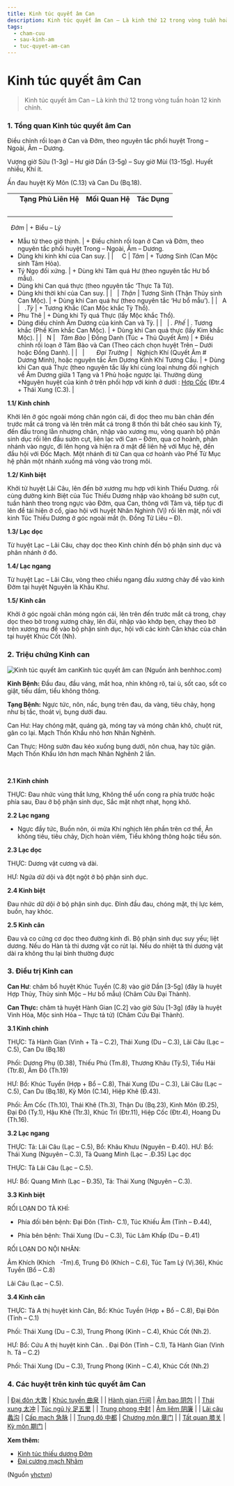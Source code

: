 ```yaml
---
title: Kinh túc quyết âm Can
description: Kinh túc quyết âm Can – Là kinh thứ 12 trong vòng tuần hoàn 12 kinh chính.
tags:
  - cham-cuu
  - sau-kinh-am
  - tuc-quyet-am-can
---
```


# Kinh túc quyết âm Can 

> Kinh túc quyết âm Can – Là kinh thứ 12 trong vòng tuần hoàn 12 kinh chính.

### 1. Tổng quan Kinh túc quyết âm Can

Điều chỉnh rối loạn ở Can và Đởm, theo nguyên tắc phối huyệt Trong – Ngoài, Âm – Dương.

Vượng giờ Sửu (1-3g) – Hư giờ Dần (3-5g) – Suy giờ Mùi (13-15g). Huyết nhiều, Khí ít.

Ấn đau huyệt Kỳ Môn (C.13) và Can Du (Bq.18).

|  |  |  |  |
| --- | --- | --- | --- |
|   | **Tạng Phủ Liên Hệ** | **Mối Quan Hệ** | **Tác Dụng** |
|   |  
 
*Đởm* | + Biểu – Lý
 
 
+ Mẫu tử theo giờ thịnh. | + Điều chỉnh rối loạn ở Can và Đởm, theo nguyên tắc phối huyệt Trong – Ngoài, Âm – Dương.
+ Dùng khi kinh khí của Can suy. |
|  
 
C | *Tâm* | + Tương Sinh (Can Mộc sinh Tâm Hỏa).
 
 
+ Tý Ngọ đối xứng. | + Dùng khi Tâm quá Hư (theo nguyên tắc Hư bổ mẫu).
+ Dùng khi Can quá thực (theo nguyên tắc ‘Thực Tả Tử).
+ Dùng khi thời khí của Can suy. |
|   | *Thận* | Tương Sinh (Thận
Thủy sinh Can Mộc). | + Dùng khi Can quá hư (theo nguyên tắc ‘Hư bổ mẫu’). |
|  
A |  
*.Tỳ* | + Tương Khắc (Can Mộc khắc Tỳ Thổ).
+ Phu Thê | + Dùng khi Tỳ quá Thực (lấy Mộc khắc Thổ).
+ Dùng điều chỉnh Âm Dương của kinh Can và Tỳ. |
|   | *. Phế* | . Tương khắc (Phế
Kim khắc Can Mộc). | + Dùng khi Can quá thực (lấy Kim khắc Mộc). |
|  
N |  
*Tâm Bào* | Đồng Danh (Túc + Thủ Quyết Âm) | + Điều chỉnh rối loạn ở Tâm Bào và Can (Theo cách chọn huyệt Trên – Dưới hoặc Đồng Danh). |
|   |  
 
 
*Đại Trường* |  
Nghịch Khí (Quyết Âm # Dương Minh), hoặc nguyên tắc Âm Dương Kinh Khí Tương Cầu. | + Dùng khi Can quá Thực (theo nguyên tắc lấy khí cùng loại nhưng đối nghịch về Âm Dương giữa 1 Tạng và 1 Phủ hoặc ngược lại. Thường dùng
+Nguyên huyệt của kinh ở trên phối hợp với kinh ở dưới : [Hợp Cốc](/yhctvn/huyet-hop-coc-%e5%90%88-%e8%b0%b7) (Đtr.4 + Thái Xung (C.3). |

**1.1/ Kinh chính**

Khởi lên ở góc ngoài móng chân ngón cái, đi dọc theo mu bàn chân đến trước mắt cá trong và lên trên mắt cá trong 8 thốn thì bắt chéo sau kinh Tỳ, đến đầu trong lằn nhượng chân, nhập vào xương mu, vòng quanh bộ phận sinh dục rồi lên đầu sườn cụt, liên lạc với Can – Đởm, qua cơ hoành, phân nhánh vào ngực, đi lên họng và hiện ra ở mặt để liên hệ với Mục hệ, đến đầu hội với Đốc Mạch. Một nhánh đi từ Can qua cơ hoành vào Phế Từ Mục hệ phân một nhánh xuống má vòng vào trong môi.

**1.2/ Kinh biệt**

Khởi từ huyệt Lãi Câu, lên đến bờ xương mu hợp với kinh Thiếu Dương. rồi cùng đường kinh Biệt của Túc Thiếu Dương nhập vào khoảng bờ sườn cụt, tuần hành theo trong ngực vào Đởm, qua Can, thông với Tâm và, tiếp tục đi lên để tái hiện ở cổ, giao hội với huyệt Nhân Nghinh (Vị) rồi lên mặt, nối với kinh Túc Thiếu Dương ở góc ngoài mắt (h. Đồng Tử Liêu – Đ).

**1.3/ Lạc dọc**

Từ huyệt Lạc – Lãi Câu, chạy dọc theo Kinh chính đến bộ phận sinh dục và phân nhánh ở đó.

**1.4/ Lạc ngang**

Từ huyệt Lạc – Lãi Câu, vòng theo chiều ngang đầu xương chày để vào kinh Đởm tại huyệt Nguyên là Khâu Khư.

**1.5/ Kinh cân**

Khởi ở góc ngoài chân móng ngón cái, lên trên đến trước mắt cá trong, chạy dọc theo bờ trong xương chày, lên đùi, nhập vào khớp bẹn, chạy theo bờ trên xương mu để vào bộ phận sinh dục, hội với các kinh Cân khác của chân tại huyệt Khúc Cốt (Nh).

### 2. Triệu chứng Kinh can

![Kinh túc quyết âm can](/imgs/yhctvn/tuc-quyet-am-can-1.jpg)Kinh túc quyết âm can (Nguồn ảnh benhhoc.com)

**Kinh Bệnh:** Đầu đau, đầu váng, mắt hoa, nhìn không rõ, tai ù, sốt cao, sốt co giật, tiểu dầm, tiểu không thông.

**Tạng Bệnh:** Ngực tức, nôn, nấc, bụng trên đau, da vàng, tiêu chảy, họng như bị tắc, thoát vị, bụng dưới đau.

Can Hư: Hay chóng mặt, quáng gà, móng tay và móng chân khô, chuột rút, gân co lại. Mạch Thốn Khẩu nhỏ hơn Nhân Nghênh.

Can Thực: Hông sườn đau kéo xuống bụng dưới, nôn chua, hay tức giận. Mạch Thốn Khẩu lớn hơn mạch Nhân Nghênh 2 lần.

 

**2.1 Kinh chính**

THỰC: Đau nhức vùng thắt lưng, Không thể uốn cong ra phía trước hoặc phía sau, Đau ở bộ phận sinh dục, Sắc mặt nhợt nhạt, họng khô.

**2.2 Lạc ngang**

+ Ngực đầy tức, Buồn nôn, ói mửa Khí nghịch lên phần trên cơ thể, Ăn không tiêu, tiêu chảy, Dịch hoàn viêm, Tiểu không thông hoặc tiểu són.

**2.3 Lạc dọc**

THỰC: Dương vật cương và dài.

HƯ: Ngứa dữ dội và đột ngột ở bộ phận sinh dục.

**2.4 Kinh biệt**

Đau nhức dữ dội ở bộ phận sinh dục. Đỉnh đầu đau, chóng mặt, thị lực kém, buồn, hay khóc.

**2.5 Kinh cân**

Đau và co cứng cơ dọc theo đường kinh đi. Bộ phận sinh dục suy yếu; liệt dương. Nếu do Hàn tà thì dương vật co rút lại. Nếu do nhiệt tà thì dương vật dài ra không thu lại bình thường được

### 3. Điều trị Kinh can

**Can Hư**: châm bổ huyệt Khúc Tuyền (C.8) vào giờ Dần [3-5g] (đây là huyệt Hợp Thủy, Thủy sinh Mộc – Hư bổ mẫu) (Châm Cứu Đại Thành).

**Can Thực:** châm tả huyệt Hành Gian [C.2] vào giờ Sửu [1-3g] (đây là huyệt Vinh Hỏa, Mộc sinh Hỏa – Thực tả tử) (Châm Cứu Đại Thành).

**3.1 Kinh chính**

THỰC: Tả Hành Gian (Vinh + Tả – C.2), Thái Xung (Du – C.3), Lãi Câu (Lạc – C.5), Can Du (Bq.18)

Phối: Dương Phụ (Đ.38), Thiếu Phủ (Tm.8), Thương Khâu (Tỳ.5), Tiểu Hải (Ttr.8), Âm Đô (Th.19)

HƯ: Bổ: Khúc Tuyền (Hợp + Bổ – C.8), Thái Xung (Du – C.3), Lãi Câu (Lạc – C.5), Can Du (Bq.18), Kỳ Môn (C.14), Hiệp Khê (Đ.43).

Phối: Âm Cốc (Th.10), Thái Khê (Th.3), Thận Du (Bq.23), Kinh Môn (Đ.25), Đại Đô (Ty.1), Hậu Khê (Ttr.3), Khúc Trì (Đtr.11), Hiệp Cốc (Đtr.4), Hoang Du (Th.16).

**3.2 Lạc ngang**

THỰC: Tả: Lãi Câu (Lạc – C.5), Bổ: Khâu Khưu (Nguyên – Đ.40). HƯ: Bổ: Thái Xung (Nguyên – C.3), Tả Quang Minh (Lạc – .Đ.35) Lạc dọc

THỰC: Tả Lãi Câu (Lạc – C.5).

HƯ: Bổ: Quang Minh (Lạc – Đ.35), Tả: Thái Xung (Nguyên – C.3).

**3.3 Kinh biệt**

RỐI LOẠN DO TÀ KHÍ:

+ Phía đối bên bệnh: Đại Đôn (Tỉnh- C.1), Túc Khiếu Âm (Tỉnh – Đ.44),

+ Phía bên bệnh: Thái Xung (Du – C.3), Túc Lâm Khấp (Du – Đ.41) 

RỐI LOẠN DO NỘI NHÂN:

Âm Khích (Khích   -Tm).6, Trung Đô (Khích – C.6), Túc Tam Lý (Vị.36), Khúc Tuyền (Bổ – C.8)

Lãi Câu (Lạc – C.5).

**3.4 Kinh cân**

THỰC: Tả A thị huyệt kinh Cân, Bổ: Khúc Tuyền (Hợp + Bổ – C.8), Đại Đôn (Tỉnh – C.1)

Phối: Thái Xung (Du – C.3), Trung Phong (Kinh – C.4), Khúc Cốt (Nh.2).

HƯ: Bổ: Cứu A thị huyệt kinh Cân. . Đại Đôn (Tỉnh – C.1), Tả Hành Gian (Vinh h. Tả – C.2)

Phối: Thái Xung (Du – C.3), Trung Phong (Kinh – C.4), Khúc Cốt (Nh.2)

### 4. Các huyệt trên kinh túc quyết âm Can

| [Đại đôn 大敦](/yhctvn/vi-tri-huyet-dai-don-%e5%a4%a7%e6%95%a6) | [Khúc tuyền 曲泉](/yhctvn/vi-tri-huyet-khuc-tuyen-%e6%9b%b2%e6%b3%89) |
| [Hành gian 行间](/yhctvn/vi-tri-huyet-hanh-gian-%e8%a1%8c%e9%97%b4) | [Âm bao 阴包](/yhctvn/vi-tri-huyet-am-bao-%e9%98%b4%e5%8c%85) |
| [Thái xung 太冲](/yhctvn/vi-tri-huyet-thai-xung-%e5%a4%aa%e5%86%b2) | [Túc ngũ lý 足五里](/yhctvn/vi-tri-huyet-tuc-ngu-ly-%e8%b6%b3%e4%ba%94%e9%87%8c) |
| [Trung phong 中封](/yhctvn/vi-tri-huyet-trung-phong-%e4%b8%ad%e5%b0%81) | [Âm liêm 阴廉](/yhctvn/vi-tri-huyet-am-liem-%e9%98%b4%e5%bb%89) |
| [Lãi câu 蠡沟](/yhctvn/vi-tri-huyet-lai-cau-%e8%a0%a1%e6%b2%9f) | [Cấp mạch 急脉](/yhctvn/vi-tri-huyet-cap-mach-%e6%80%a5%e8%84%89) |
| [Trung đô 中都](/yhctvn/vi-tri-huyet-trung-do-%e4%b8%ad%e9%83%bd) | [Chương môn 章门](/yhctvn/vi-tri-huyet-chuong-mon-%e7%ab%a0%e9%97%a8) |
| [Tất quan 膝关](/yhctvn/vi-tri-huyet-tat-quan-%e8%86%9d%e5%85%b3) | [Kỳ môn 期门](/yhctvn/vi-tri-huyet-ky-mon-%e6%9c%9f%e9%97%a8) |

**Xem thêm:**

* [Kinh túc thiếu dương Đởm](/yhctvn/kinh-tuc-thieu-duong-dom)
* [Đại cương mạch Nhâm](/yhctvn/dai-cuong-mach-nham)

(Nguồn <a href="https://yhctvn.com/kinh-tuc-quyet-am-can/" target="_blank">yhctvn</a>)
